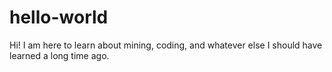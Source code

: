 # hello-world
Hi!
I am here to learn about mining, coding, and whatever else I should have learned a long time ago.
